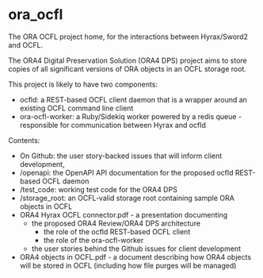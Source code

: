 # ora_ocfl
The ORA OCFL project home, for the interactions between Hyrax/Sword2 and OCFL.

The ORA4 Digital Preservation Solution (ORA4 DPS) project aims to store copies of all significant versions of ORA objects in an OCFL storage root.

This project is likely to have two components:
- ocfld: a REST-based OCFL client daemon that is a wrapper around an existing OCFL command line client
- ora-ocfl-worker: a Ruby/Sidekiq worker powered by a redis queue - responsible for communication between Hyrax and ocfld

Contents:

- On Github: the user story-backed issues that will inform client development, 
- /openapi: the OpenAPI API documentation for the proposed ocfld REST-based OCFL daemon
- /test_code: working test code for the ORA4 DPS
- /storage_root: an OCFL-valid storage root containing sample ORA objects in OCFL
- ORA4 Hyrax OCFL connector.pdf - a presentation documenting
  - the proposed ORA4 Review/ORA4 DPS architecture
    - the role of the ocfld REST-based OCFL client
    - the role of the ora-ocfl-worker
  - the user stories behind the Github issues for client development
- ORA4 objects in OCFL.pdf - a document describing how ORA4 objects will be stored in OCFL (including how file purges will be managed)


